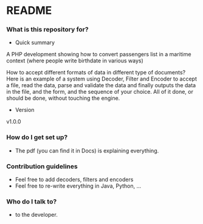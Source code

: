 # README #

### What is this repository for? ###

* Quick summary

A PHP development showing how to convert passengers list in a maritime context (where people write birthdate in various ways)

How to accept different formats of data in different type of documents? Here is an example of a system using Decoder, Filter and Encoder to accept a file, read the data, parse and validate the data and finally outputs the data in the file, and the form, and the sequence of your choice. All of it done, or should be done, without touching the engine.

* Version

v1.0.0

### How do I get set up? ###

* The pdf (you can find it in Docs) is explaining everything.

### Contribution guidelines ###

* Feel free to add decoders, filters and encoders
* Feel free to re-write everything in Java, Python, ...

### Who do I talk to? ###

* to the developer.
